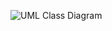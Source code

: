 ![UML Class Diagram](https://user-images.githubusercontent.com/74929461/149146155-4cbe938d-990d-4e61-a3e7-301b4550d1fa.jpg)

